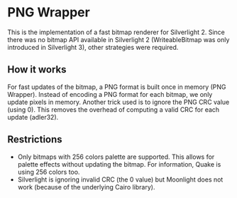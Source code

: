 PNG Wrapper
===========

This is the implementation of a fast bitmap renderer for Silverlight 2.
Since there was no bitmap API available in Silverlight 2 (WriteableBitmap was only introduced in Silverlight 3), other strategies were required.

How it works
------------
For fast updates of the bitmap, a PNG format is built once in memory (PNG Wrapper).
Instead of encoding a PNG format for each bitmap, we only update pixels in memory.
Another trick used is to ignore the PNG CRC value (using 0).
This removes the overhead of computing a valid CRC for each update (adler32).

Restrictions
------------
* Only bitmaps with 256 colors palette are supported. This allows for palette effects without updating the bitmap.
For information, Quake is using 256 colors too.
* Silverlight is ignoring invalid CRC (the 0 value) but Moonlight does not work (because of the underlying Cairo library).
